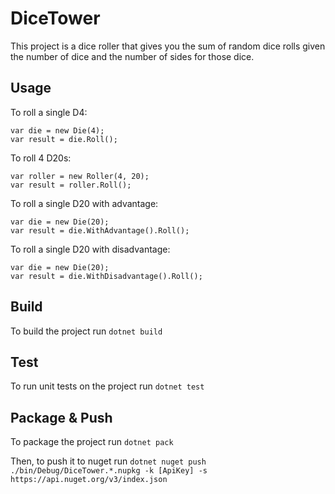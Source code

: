 # DiceTower

This project is a dice roller that gives you the sum of random dice rolls given the number of dice and the number of sides for those dice.

## Usage

To roll a single D4:
```
var die = new Die(4);
var result = die.Roll();
```

To roll 4 D20s:
```
var roller = new Roller(4, 20);
var result = roller.Roll();
```

To roll a single D20 with advantage:
```
var die = new Die(20);
var result = die.WithAdvantage().Roll();
```

To roll a single D20 with disadvantage:
```
var die = new Die(20);
var result = die.WithDisadvantage().Roll();
```

## Build

To build the project run `dotnet build`

## Test

To run unit tests on the project run `dotnet test`

## Package & Push

To package the project run `dotnet pack`

Then, to push it to nuget run `dotnet nuget push ./bin/Debug/DiceTower.*.nupkg -k [ApiKey] -s https://api.nuget.org/v3/index.json`
